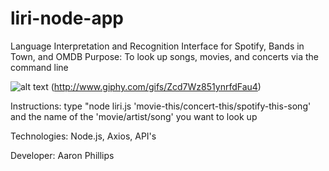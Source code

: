 # liri-node-app
Language Interpretation and Recognition Interface for Spotify, Bands in Town, and OMDB
Purpose: To look up songs, movies, and concerts via the command line

![alt text](https://i.imgur.com/gHismx7.jpg)
(http://www.giphy.com/gifs/Zcd7Wz851ynrfdFau4)

Instructions: type "node liri.js 'movie-this/concert-this/spotify-this-song' and the name of the 'movie/artist/song' you want to look up

Technologies: Node.js, Axios, API's

Developer: Aaron Phillips
